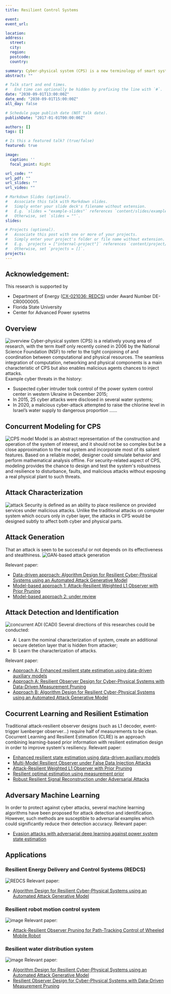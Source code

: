 ```yaml
---
title: Resilient Control Systems

event: 
event_url: 

location:
address:
  street:
  city:
  region: 
  postcode: 
  country:

summary: Cyber-physical system (CPS) is a new terminology of smart systems referring to the tight conjoining of and coordination between computation, comunication and physical processes.In increasingly serious adversary environment, the quest to synthesize control laws that meet the necessary resiliency requirements will become even more challenging. This research is focusing on vulnerability analysis, anomaly detection, characterization, and localization, to resilient control and state estimation designs against adversarial targeting.
abstract: ""

# Talk start and end times.
#   End time can optionally be hidden by prefixing the line with `#`.
date: "2030-09-01T13:00:00Z"
date_end: "2030-09-01T15:00:00Z"
all_day: false

# Schedule page publish date (NOT talk date).
publishDate: "2017-01-01T00:00:00Z"

authors: []
tags: []

# Is this a featured talk? (true/false)
featured: true

image:
  caption: ''
  focal_point: Right

url_code: ""
url_pdf: ""
url_slides: ""
url_video: ""

# Markdown Slides (optional).
#   Associate this talk with Markdown slides.
#   Simply enter your slide deck's filename without extension.
#   E.g. `slides = "example-slides"` references `content/slides/example-slides.md`.
#   Otherwise, set `slides = ""`.
slides:

# Projects (optional).
#   Associate this post with one or more of your projects.
#   Simply enter your project's folder or file name without extension.
#   E.g. `projects = ["internal-project"]` references `content/project/deep-learning/index.md`.
#   Otherwise, set `projects = []`.
projects:
---
```

## Acknowledgement: 
This research is supported by 
- Department of Energy ([CX-021036: REDCS](https://www.energy.gov/nepa/downloads/cx-021036-resilient-energy-delivery-and-control-systems-redcs)) under Award Number DE-CR0000005.
- Florida State University
- Center for Advanced Power sysetms
## Overview
![overview](https://user-images.githubusercontent.com/72170474/150700126-aa8e85bc-1809-46b9-b35b-bd72f41a93aa.png)
Cyber-physical system (CPS) is a relatively young area of research, with the term itself only recently coined in 2006 by the National Science Foundation (NSF) to refer to the tight conjoining of and coordination between computational and physical resources. The seamless integration of computation, networking and physical components is a main characteristic of CPS but also enables malicious agents chances to inject attacks.<br>
Example cyber threats in the history:
- Suspected cyber intruder took control of the power system control center in western Ukraine in December 2015;
- In 2015, 25 cyber attacks were disclosed in several water systems;
- In 2020, a malicious cyber-attack attempted to raise the chlorine level in Israel’s water supply to dangerous proportion ……

## Concurrent Modeling for CPS
![CPS model](https://user-images.githubusercontent.com/72170474/150700418-b937c2ad-bdd6-40a1-915c-375ea4826afa.png)
Model is an abstract representation of the construction and operation of the system of interest, and it should not be so complex but be a close approximation to the real system and incorporate most of its salient features. Based on a reliable model, designer could simulate behavior and perform mathematical analysis offline. For security-related aspect of CPS, modeling provides the chance to design and test the system's robustness and resilience to disturbance, faults, and malicious attacks without exposing a real physical plant to such threats. 

## Attack Characterization
![attack](https://user-images.githubusercontent.com/72170474/150700777-baa14500-e782-4d52-9599-a1408df61870.png)
Security is defined as an ability to place resilience on provided services under malicious attacks. Unlike the traditional attacks on computer system which occurs only in cyber layer, the attacks in CPS would be designed subtly to affect both cyber and physical parts.

## Attack Generation
That an attack is seen to be successful or not depends on its effectiveness and stealthiness. 
![GAN-based attack generation](https://user-images.githubusercontent.com/72170474/150701139-7ec29353-d0d3-41c6-80c5-eea68ed01f48.png)

Relevant paper: 
- [Data-driven approach: Algorithm Design for Resilient Cyber-Physical Systems using an Automated Attack Generative Model](https://raslab.netlify.app/publication/adrcpsaag/)
- [Model-based approach 1: Attack-Resilient Weighted L1 Observer with Prior Pruning](https://raslab.netlify.app/publication/arl1ofdia/)
- [Model-based approach 2: under review]()

## Attack Detection and Identification
![concurrent ADI (CADI)](https://user-images.githubusercontent.com/72170474/150700790-60e5c7ca-10e1-4839-bdf0-429317277b44.png)
Several directions of this researches could be conducted:
- A: Learn the nominal characterization of system, create an additional secure detetion layer that is hidden from attacker;
- B: Learn the characterization of attacks.

Relevant paper: 
- [Approach A: Enhanced resilient state estimation using data-driven auxiliary models](https://raslab.netlify.app/publication/erseddam/)
- [Approach A: Resilient Observer Design for Cyber-Physical Systems with Data-Driven Measurement Pruning](https://raslab.netlify.app/publication/rodcpsddmp/)
- [Approach B: Algorithm Design for Resilient Cyber-Physical Systems using an Automated Attack Generative Model](https://raslab.netlify.app/publication/adrcpsaag/)

## Cocurrent Learning and Resilient Estimation
Traditional attack-resilient observer designs (such as L1 decoder, event-trigger luenberger observer…) require half of measurements to be clean.<br>
Cocurrent Learning and Resilient Estimation (CLRE) is an approach combining learning-based prior information with resilient estimation design in order to improve system's resiliency.
Relevant paper: 
- [Enhanced resilient state estimation using data-driven auxiliary models](https://raslab.netlify.app/publication/erseddam/)
- [Multi-Model Resilient Observer under False Data Injection Attacks](https://raslab.netlify.app/publication/mmrofdia/)
- [Attack-Resilient Weighted L1 Observer with Prior Pruning](https://raslab.netlify.app/publication/arl1ofdia/)
- [Resilient optimal estimation using measurement prior](https://raslab.netlify.app/publication/roemr/)
- [Robust Resilient Signal Reconstruction under Adversarial Attacks](https://raslab.netlify.app/publication/rrsraa/)

## Adversary Machine Learning
In order to protect against cyber attacks, several machine learning algorithms have been proposed for attack detection and identification. However, such methods are susceptible to adversarial examples which could significantly reduce their detection accuracy. 
Relevant paper: 
- [Evasion attacks with adversarial deep learning against power system state estimation](https://raslab.netlify.app/publication/eaadlpsse/)

## Applications
### Resilient Energy Delivery and Control Systems (REDCS)
![REDCS](https://user-images.githubusercontent.com/72170474/150701660-4f0b5fef-0628-4d11-a9db-065759e30b7a.png)
Relevant paper: 
- [Algorithm Design for Resilient Cyber-Physical Systems using an Automated Attack Generative Model](https://raslab.netlify.app/publication/adrcpsaag/)
### Resilient robot motion control system
![image](https://user-images.githubusercontent.com/72170474/150701939-1f52353c-f62c-4536-87ff-aeefa6a0862f.png)
Relevant paper: 
- [Attack-Resilient Observer Pruning for Path-Tracking Control of Wheeled Mobile Robot](https://raslab.netlify.app/publication/aropptcwmr/)
### Resilient water distribution system
![image](https://user-images.githubusercontent.com/72170474/150701940-4bac0d8a-689c-414d-b59d-ebda9d5e540e.png)
Relevant paper: 
- [Algorithm Design for Resilient Cyber-Physical Systems using an Automated Attack Generative Model](https://raslab.netlify.app/publication/adrcpsaag/)
- [Resilient Observer Design for Cyber-Physical Systems with Data-Driven Measurement Pruning](https://raslab.netlify.app/publication/rodcpsddmp/)
